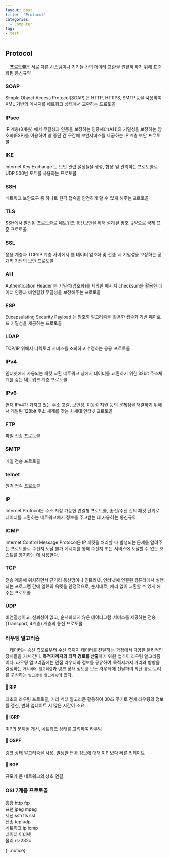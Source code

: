 ```yaml
---
layout: post
title:  "Protocol"
categories:
  - Computer
tag:
- test 
---
```


## Protocol

　**프로토콜**은 서로 다른 시스템이나 기기들 간의 데이터 교환을 원활히 하기 위해 표준화된 통신규약

### SOAP
Simple Object Access Protocol(SOAP) 은 HTTP, HTTPS, SMTP 등을 사용하여 XML 기반의 메시지를 네트워크 상태에서 교환하는 프로토콜

### IPsec
IP 계층(3계층) 에서 무결성과 인증을 보장하는 인증헤더(AH)와 기밀성을 보장하는 암호화(ESP)를 이용하여 양 종단 간 구간에 보안서비스를 제공하는 IP 계층 보안 프로토콜

### IKE
Internet Key Exchange 는 보안 관련 설정들을 생성, 협상 및 관리하는 프로토콜로 UDP 500번 포트를 사용하는 프로토콜

### SSH
네트워크 보안도구 중 하나로 원격 접속을 안전하게 할 수 있게 해주는 프로토콜

### TLS
SSH에서 발전된 프로토콜로 네트워크 통신보안을 위해 설계된 암호 규약으로 국제 표준 프로토콜

### SSL
응용 계층과 TCP/IP 계층 사이에서 웹 데이터 암호화 및 전송 시 기밀성을 보장하는 공개키 기반의 보안 프로토콜

### AH
Authentication Header 는 기밀성(암호화)를 제외한 메시지 checksum을 활용한 데이터 인증과 비연결형 무결성을 보장해주는 프로토콜

### ESP
Eucapsulating Security Payload 는 암호화 알고리즘을 활용한 캡슐화 기반 페이로드 기밀성을 제공하는 프로토콜

### LDAP
TCP/IP 위에서 디렉토리 서비스를 조회하고 수정하는 응용 프로토콜

### IPv4
인터넷에서 사용되는 패킷 교환 네트워크 상에서 데이터를 교환하기 위한 32bit 주소체계를 갖는 네트워크 계층 프로토콜

### IPv6
현재 IPv4가 가지고 있는 주소 고갈, 보안성, 이동성 지원 등의 문제점을 해결하기 위해서 개발된 128bit 주소 체계를 갖는 차세대 인터넷 프로토콜

### FTP
파일 전송 프로토콜

### SMTP
메일 전송 프로토콜

### telnet
원격 접속 프로토콜

### IP
Internet Protocol은 주소 지정 가능한 연결형 프로토콜, 송신/수신 간의 패킷 단위로 데이터를 교환하는 네트워크에서 정보를 주고받는 데 사용하는 통신규약

### ICMP
Internet Control Message Protocol은 IP 패킷을 처리할 때 발생되는 문제를 알려주는 프로토콜로 수신지 도달 불가 메시지를 통해 수신지 또는 서비스에 도달할 수 없는 호스트를 통지하는 데 사용한다.

### TCP
전송 계층에 위치하면서 근거리 통신망이나 인트라넷, 인터넷에 연결된 컴퓨터에서 실행되는 프로그램 간에 일련의 옥텟을 안정적으로, 순서대로, 에러 없이 교환할 수 있게 해주는 프로토콜

### UDP
비연결성이고, 신뢰성이 없고, 순서화되지 않은 데이터그램 서비스를 제공하는 전송(Transport, 4계층) 계층의 통신 프로토콜

### 라우팅 알고리즘
　데이터는 송신 측으로부터 수신 측까지 데이터를 전달하는 과정에서 다양한 물리적인 장치들을 거쳐 간다. **목적지까지의 최적 경로를 산출**하기 위한 법칙이 라우팅 알고리즘이다. 라우팅 알고리즘에는 인접 라우터와 정보를 공유하여 목적지까지 거리와 방향을 결정하는 `거리벡터 알고리즘`과 링크 상태 정보를 모든 라우터에 전달하여 최단 경로 트리를 구성하는 `링크상태 알고리즘`이 있다.

#### 📌 RIP
최초의 라우팅 프로토콜, 거리 벡터 알고리즘 활용하여 30초 주기로 전체 라우팅의 정보를 갱신, 변화 업데이트 시 많은 시간이 소요
#### 📌 IGRP
RIP의 문제점 개선, 네트워크 상태를 고려하여 라우팅
#### 📌 OSPF
링크 상태 알고리즘을 사용, 발생한 변경 정보에 대해 RIP 보다 빠른 업데이트
#### 📌 BGP
규모가 큰 네트워크의 상호 연결

### OSI 7계층 프로토콜
<p>
응용 http ftp <br>
표현 jpeg mpeg <br>
세션 ssh tls ssl <br>
전송 tcp udp <br>
네트워크 ip icmp <br>
데이터 이더넷 <br>
물리 rs-232c
</p>
{: .notice}
